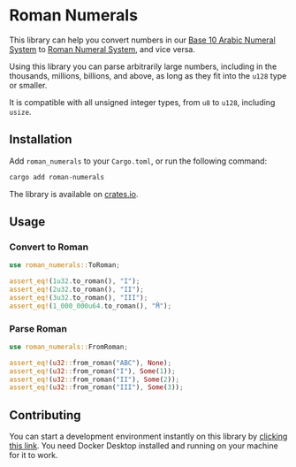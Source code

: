 # Roman Numerals

This library can help you convert numbers in our [Base 10 Arabic Numeral System](https://en.wikipedia.org/wiki/Hindu–Arabic_numeral_system) to [Roman Numeral System](https://en.wikipedia.org/wiki/Roman_numerals), and vice versa.

Using this library you can parse arbitrarily large numbers, including in the thousands, millions, billions, and above, as long as they fit into the `u128` type or smaller.

It is compatible with all unsigned integer types, from `u8` to `u128`, including `usize`.

## Installation

Add `roman_numerals` to your `Cargo.toml`, or run the following command:

```bash
cargo add roman-numerals
```

The library is available on [crates.io](https://crates.io/crates/roman_numerals).

## Usage

### Convert to Roman

```rust
use roman_numerals::ToRoman;

assert_eq!(1u32.to_roman(), "I");
assert_eq!(2u32.to_roman(), "II");
assert_eq!(3u32.to_roman(), "III");
assert_eq!(1_000_000u64.to_roman(), "M̄");
```

### Parse Roman

```rust
use roman_numerals::FromRoman;

assert_eq!(u32::from_roman("ABC"), None);
assert_eq!(u32::from_roman("I"), Some(1));
assert_eq!(u32::from_roman("II"), Some(2));
assert_eq!(u32::from_roman("III"), Some(3));
```

## Contributing

You can start a development environment instantly on this library by [clicking this link](https://open.docker.com/dashboard/dev-envs?url=https://github.com/ferdinandkeller/roman-numerals-rs). You need Docker Desktop installed and running on your machine for it to work.